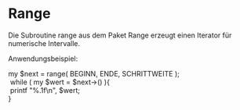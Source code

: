 # Range
Die Subroutine range aus dem Paket Range erzeugt einen Iterator für numerische Intervalle.

Anwendungsbeispiel:

my $next = range( BEGINN, ENDE, SCHRITTWEITE );<br>
&nbsp;while ( my $wert = $next->() ){<br>
&nbsp;printf "%.1f\n", $wert;<br>
}

